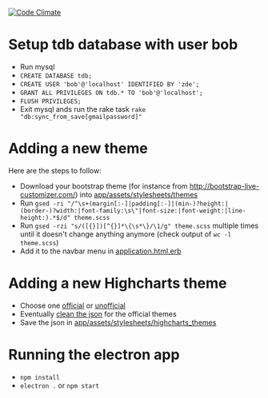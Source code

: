 [![Code Climate](https://codeclimate.com/github/bobar/tdfb.png)](https://codeclimate.com/github/bobar/tdfb)

# Setup tdb database with user bob

* Run mysql
* `CREATE DATABASE tdb;`
* `CREATE USER 'bob'@'localhost' IDENTIFIED BY 'zde';`
* `GRANT ALL PRIVILEGES ON tdb.* TO 'bob'@'localhost';`
* `FLUSH PRIVILEGES;`
* Exit mysql ands run the rake task `rake "db:sync_from_save[gmailpassword]"`

# Adding a new theme

Here are the steps to follow:
* Download your bootstrap theme (for instance from http://bootstrap-live-customizer.com/) into [app/assets/stylesheets/themes](https://github.com/bobar/tdfb/tree/master/app/assets/stylesheets/themes)
* Run `gsed -ri "/^\s+(margin[:-]|padding[:-]|(min-)?height:|(border-)?width:|font-family:\s\"|font-size:|font-weight:|line-height:).*$/d" theme.scss`
* Run `gsed -rzi "s/([{}])[^{}]*\{\s*\}/\1/g" theme.scss` multiple times until it doesn't change anything anymore (check output of `wc -l theme.scss`)
* Add it to the navbar menu in [application.html.erb](https://github.com/bobar/tdfb/blob/master/app/views/layouts/application.html.erb)

# Adding a new Highcharts theme
* Choose one [official](https://github.com/highcharts/highcharts/tree/master/js/themes) or [unofficial](http://jkunst.com/highcharts-themes-collection)
* Eventually [clean the json](http://www.jsoneditoronline.org/) for the official themes
* Save the json in [app/assets/stylesheets/highcharts_themes](https://github.com/bobar/tdfb/tree/master/app/assets/stylesheets/highcharts_themes)

# Running the electron app
- `npm install`
- `electron .` or `npm start`
